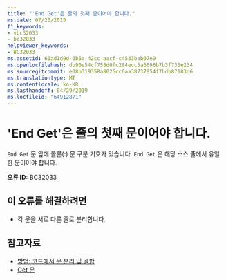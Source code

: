 ```yaml
---
title: "'End Get'은 줄의 첫째 문이어야 합니다."
ms.date: 07/20/2015
f1_keywords:
- vbc32033
- bc32033
helpviewer_keywords:
- BC32033
ms.assetid: 61ad1d9d-6b5a-42cc-aacf-c4533bab07e9
ms.openlocfilehash: db90e54cf758d0fc284ecc5a6696b7b3f733e234
ms.sourcegitcommit: e08b319358a8025cc6aa38737854f7bdb87183d6
ms.translationtype: MT
ms.contentlocale: ko-KR
ms.lasthandoff: 04/29/2019
ms.locfileid: "64912871"
---
```

# <a name="end-get-must-be-the-first-statement-on-a-line"></a>'End Get'은 줄의 첫째 문이어야 합니다.
`End Get` 문 앞에 콜론(:) 문 구분 기호가 있습니다. `End Get` 은 해당 소스 줄에서 유일한 문이어야 합니다.  
  
 **오류 ID:** BC32033  
  
## <a name="to-correct-this-error"></a>이 오류를 해결하려면  
  
- 각 문을 서로 다른 줄로 분리합니다.  
  
## <a name="see-also"></a>참고자료

- [방법: 코드에서 문 분리 및 결합](../../visual-basic/programming-guide/program-structure/how-to-break-and-combine-statements-in-code.md)
- [Get 문](../../visual-basic/language-reference/statements/get-statement.md)
